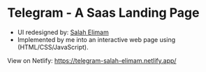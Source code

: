 # Telegram - A Saas Landing Page

- UI redesigned by: [Salah Elimam](https://dribbble.com/shots/3778673-Dory-Telegram-Saas-Landing-Pages)
- Implemented by me into an interactive web page using (HTML/CSS/JavaScript).

View on Netlify: https://telegram-salah-elimam.netlify.app/
